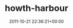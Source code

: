 ---
title:		"howth-harbour"
type:		"photos"
mediatype:		"upload"
description:		"TBC"
date:		"2011-10-21 22:36:21+00:00"
album:		"landscapes"
filename:		"howth-harbour.md"
series:		""
cl_public_id:		"landscapes/howth-harbour"
cl_version:		1497004722
format:		"tiff"
bytes:		5287616
width:		2560
height:		1440
colours:
- "#2E211A"
- "#7C5742"
- "#DFC7BE"
- "#C3977B"
- "#241B11"
- "#7F5757"
- "#876E6F"
- "#0F0603"
- "#806541"
- "#CBCBDC"
- "#362C2C"
- "#CEB07D"
exposure_mode:		"Manual"
program:		"Manual"
aperture:		"11.0"
focal_length:		"14.0 mm"
iso:		"100"
shutter_speed:		"145"
metering:		"Spot"
flash:		"Off, Did not fire"
white_balance:		"Custom"
colour_temp:		"2450"
has_crop:		"false"
orientation:		"Horizontal (normal)"
camera_model:		"NIKON D7000"
lens_info:		"11-16mm f/2.8"
artist:		"Matt Finucane"
x_resolution:		"300"
y_resolution:		"300"
---